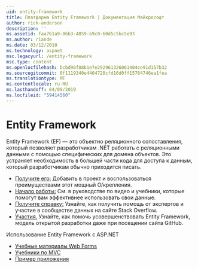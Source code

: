 ```yaml
---
uid: entity-framework
title: Платформа Entity Framework | Документация Майкрософт
author: rick-anderson
description: ''
ms.assetid: faa761a9-86b3-4859-b9c0-60d5c5bc5e93
ms.author: riande
ms.date: 03/12/2010
ms.technology: aspnet
msc.legacyurl: /entity-framework
msc.type: content
ms.openlocfilehash: bcbd98f88b1e7e292961326061404ce91d157b32
ms.sourcegitcommit: 0f1119340e4464720cfd16d0ff15764746ea1fea
ms.translationtype: MT
ms.contentlocale: ru-RU
ms.lasthandoff: 04/09/2019
ms.locfileid: "59414560"
---
```

# <a name="entity-framework"></a>Entity Framework

Entity Framework (EF) — это объектно реляционного сопоставления, который позволяет разработчикам .NET работать с реляционными данными с помощью специфических для домена объектов. Это устраняет необходимость в большей части кода для доступа к данным, который разработчикам обычно приходится писать.


- [Получите его:](https://msdn.com/data/ee712906) Добавить в проект и воспользоваться преимуществами этот мощный O/крепления.
- [Начало работы:](https://msdn.com/data/ee712907) См. в руководстве по видео и учебники, которые помогут вам эффективнее использовать свои данные.
- [Получите справку:](https://msdn.com/data/hh913619) Узнайте, как получить помощь от экспертов и участие в сообществе данных на сайте Stack Overflow.
- [Участия.](https://github.com/aspnet/EntityFramework6) Узнайте, как помочь усовершенствовать Entity Framework, модель открытой разработки даже при посещении сайта GitHub.


Использование Entity Framework с ASP.NET

- [Учебные материалы Web Forms](web-forms/overview/older-versions-getting-started/getting-started-with-ef/the-entity-framework-and-aspnet-getting-started-part-1.md)
- [Учебники по MVC](mvc/overview/getting-started/getting-started-with-ef-using-mvc/creating-an-entity-framework-data-model-for-an-asp-net-mvc-application.md)
- [Пример приложения](https://webpifeed.blob.core.windows.net/webpifeed/Partners/ASP.NET%20MVC%20Application%20Using%20Entity%20Framework%20Code%20First.zip)
